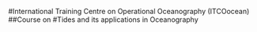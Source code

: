 #International Training Centre on Operational Oceanography (ITCOocean)
##Course on
#Tides and its applications in Oceanography
